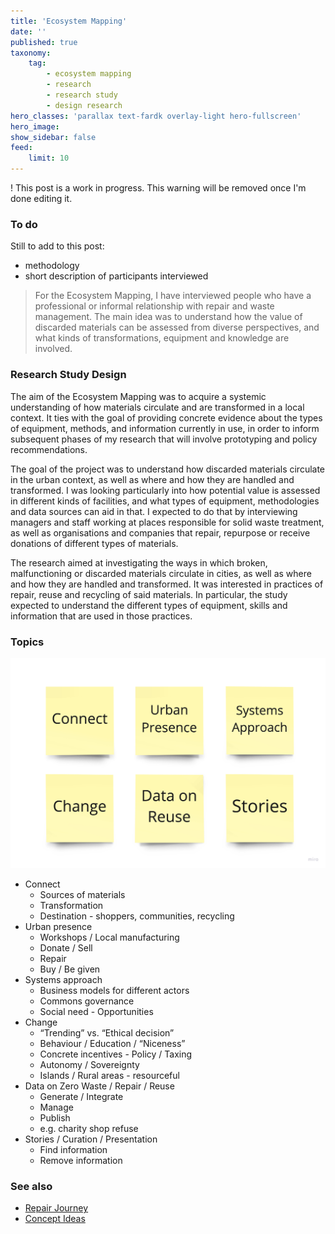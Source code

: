 ```yaml
---
title: 'Ecosystem Mapping'
date: ''
published: true
taxonomy:
    tag:
        - ecosystem mapping
        - research
        - research study
        - design research
hero_classes: 'parallax text-fardk overlay-light hero-fullscreen'
hero_image:
show_sidebar: false
feed:
    limit: 10
---
```


! This post is a work in progress. This warning will be removed once I'm done editing it.

### To do

Still to add to this post:

- methodology
- short description of participants interviewed

> For the Ecosystem Mapping, I have interviewed people who have a professional or informal relationship with repair and waste management. The main idea was to understand how the value of discarded materials can be assessed from diverse perspectives, and what kinds of transformations, equipment and knowledge are involved.

### Research Study Design

The aim of the Ecosystem Mapping was to acquire a systemic understanding of how materials circulate and are transformed in a local context. It ties with the goal of providing concrete evidence about the types of equipment, methods, and information currently in use, in order to inform subsequent phases of my research that will involve prototyping and policy recommendations.

The goal of the project was to understand how discarded materials circulate in the urban context, as well as where and how they are handled and transformed. I was looking particularly into how potential value is assessed in different kinds of facilities, and what types of equipment, methodologies and data sources can aid in that. I expected to do that by interviewing managers and staff working at places responsible for solid waste treatment, as well as organisations and companies that repair, repurpose or receive donations of different types of materials.

The research aimed at investigating the ways in which broken, malfunctioning or discarded materials circulate in cities, as well as where and how they are handled and transformed. It was interested in practices of repair, reuse and recycling of said materials. In particular, the study expected to understand the different types of equipment, skills and information that are used in those practices.

### Topics

![Tags](tags.jpg)

* Connect
  * Sources of materials
  * Transformation
  * Destination - shoppers, communities, recycling
* Urban presence
  * Workshops / Local manufacturing
  * Donate / Sell
  * Repair
  * Buy / Be given
* Systems approach
  * Business models for different actors
  * Commons governance
  * Social need - Opportunities
* Change
  * “Trending” vs. “Ethical decision”
  * Behaviour / Education / “Niceness”
  * Concrete incentives - Policy / Taxing
  * Autonomy / Sovereignty
  * Islands / Rural areas - resourceful
* Data on Zero Waste / Repair / Reuse
  * Generate / Integrate
  * Manage
  * Publish
  * e.g. charity shop refuse
* Stories / Curation / Presentation
  * Find information
  * Remove information

### See also

* [Repair Journey](../repair-journey)
* [Concept Ideas](../../concepts)
